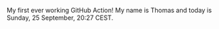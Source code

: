 My first ever working GitHub Action!
My name is Thomas and today is Sunday, 25 September, 20:27 CEST. 
